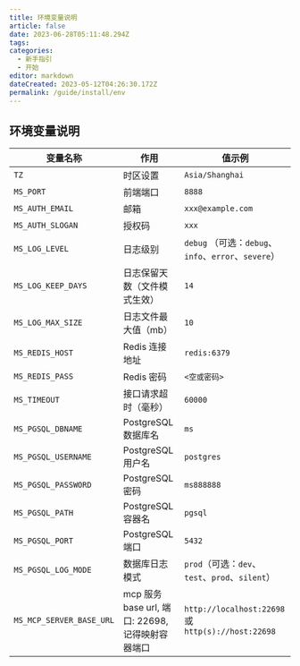 ```yaml
---
title: 环境变量说明
article: false
date: 2023-06-28T05:11:48.294Z
tags:
categories:
  - 新手指引
  - 开始
editor: markdown
dateCreated: 2023-05-12T04:26:30.172Z
permalink: /guide/install/env
---
```


## 环境变量说明

| 变量名称                     | 作用                                   | 值示例                                               |
|--------------------------|--------------------------------------|---------------------------------------------------|
| `TZ`                     | 时区设置                                 | `Asia/Shanghai`                                   |
| `MS_PORT`                | 前端端口                                 | `8888`                                            |
| `MS_AUTH_EMAIL`          | 邮箱                                   | `xxx@example.com`                                 |
| `MS_AUTH_SLOGAN`         | 授权码                                  | `xxx`                                             |
| `MS_LOG_LEVEL`           | 日志级别                                 | `debug` （可选：`debug`、`info`、`error`、`severe`）      |
| `MS_LOG_KEEP_DAYS`       | 日志保留天数（文件模式生效）                       | `14`                                              |
| `MS_LOG_MAX_SIZE`        | 日志文件最大值（mb）                          | `10`                                              |
| `MS_REDIS_HOST`          | Redis 连接地址                           | `redis:6379`                                      |
| `MS_REDIS_PASS`          | Redis 密码                             | `<空或密码>`                                          |
| `MS_TIMEOUT`             | 接口请求超时（毫秒）                           | `60000`                                           |
| `MS_PGSQL_DBNAME`        | PostgreSQL 数据库名                      | `ms`                                              |
| `MS_PGSQL_USERNAME`      | PostgreSQL 用户名                       | `postgres`                                        |
| `MS_PGSQL_PASSWORD`      | PostgreSQL 密码                        | `ms888888`                                        |
| `MS_PGSQL_PATH`          | PostgreSQL 容器名                       | `pgsql`                                           |
| `MS_PGSQL_PORT`          | PostgreSQL 端口                        | `5432`                                            |
| `MS_PGSQL_LOG_MODE`      | 数据库日志模式                              | `prod`（可选：`dev`、`test`、`prod`、`silent`）           |
| `MS_MCP_SERVER_BASE_URL` | mcp 服务 base url, 端口: 22698, 记得映射容器端口 | `http://localhost:22698` 或 `http(s)://host:22698` |
